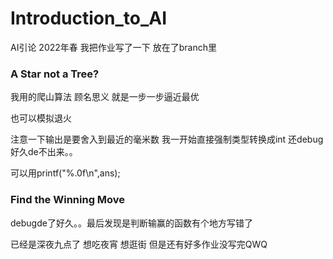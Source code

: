 # Introduction_to_AI
AI引论 2022年春
我把作业写了一下 放在了branch里

### A Star not a Tree?
我用的爬山算法 顾名思义 就是一步一步逼近最优

也可以模拟退火

注意一下输出是要舍入到最近的毫米数 我一开始直接强制类型转换成int 还debug好久de不出来。。

可以用printf("%.0f\n",ans);


### Find the Winning Move
debugde了好久。。最后发现是判断输赢的函数有个地方写错了

已经是深夜九点了 想吃夜宵 想逛街 但是还有好多作业没写完QWQ
